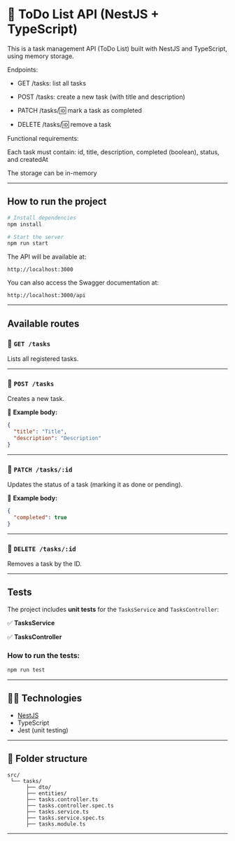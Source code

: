 # 📝 ToDo List API (NestJS + TypeScript)

This is a task management API (ToDo List) built with NestJS and TypeScript, using memory storage.

Endpoints:

- GET /tasks: list all tasks

- POST /tasks: create a new task (with title and description)

- PATCH /tasks/:id: mark a task as completed

- DELETE /tasks/:id: remove a task

Functional requirements:

Each task must contain: id, title, description, completed (boolean), status, and createdAt

The storage can be in-memory

---

## **How to run the project**

```bash
# Install dependencies
npm install

# Start the server
npm run start
```

The API will be available at:

```
http://localhost:3000
```

You can also access the Swagger documentation at:

```
http://localhost:3000/api
```

---

## **Available routes**

### 🔹 `GET /tasks`

Lists all registered tasks.

---

### 🔹 `POST /tasks`

Creates a new task.

📝 **Example body:**

```json
{
  "title": "Title",
  "description": "Description"
}
```

---

### 🔹 `PATCH /tasks/:id`

Updates the status of a task (marking it as done or pending).

📝 **Example body:**

```json
{
  "completed": true
}
```

---

### 🔹 `DELETE /tasks/:id`

Removes a task by the ID.

---

## **Tests**

The project includes **unit tests** for the `TasksService` and `TasksController`:

✅ **TasksService**

✅ **TasksController**

### How to run the tests:

```bash
npm run test
```

---

## 👨‍💻 **Technologies**

* [NestJS](https://nestjs.com/)
* TypeScript
* Jest (unit testing)

---

## 📂 **Folder structure**

```
src/
 └── tasks/
      ├── dto/
      ├── entities/
      ├── tasks.controller.ts
      ├── tasks.controller.spec.ts
      ├── tasks.service.ts
      ├── tasks.service.spec.ts
      ├── tasks.module.ts
```

---
